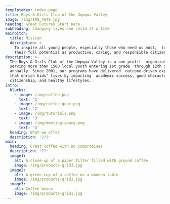 ```yaml
---
templateKey: index-page
title: Boys & Girls Club of the Umpqua Valley
image: /img/IMG_4648.jpg
heading: Great Futures Start Here
subheading: Changing lives one child at a time
mainpitch:
  title: Mission
  description: >
    To inspire all young people, especially those who need us most,  to reach
    their full potential as productive, caring, and responsible citizens. 
description: >-
  The Boys & Girls Club of the Umpqua Valley is a non-profit  organization
  serving more than 1500 local youth entering 1st grade  through 12th grade
  annually. Since 2001, our programs have delivered  outcome-driven experiences
  that enrich kids’ lives by impacting  academic success, good character and
  citizenship, and healthy lifestyles.
intro:
  blurbs:
    - image: /img/coffee.png
      text: '1'
    - image: /img/coffee-gear.png
      text: '2'
    - image: /img/tutorials.png
      text: '3'
    - image: /img/meeting-space.png
      text: '4'
  heading: What we offer
  description: '???'
main:
  heading: Great coffee with no compromises
  description: '??'
  image1:
    alt: A close-up of a paper filter filled with ground coffee
    image: /img/products-grid3.jpg
  image2:
    alt: A green cup of a coffee on a wooden table
    image: /img/products-grid2.jpg
  image3:
    alt: Coffee beans
    image: /img/products-grid1.jpg
---
```


